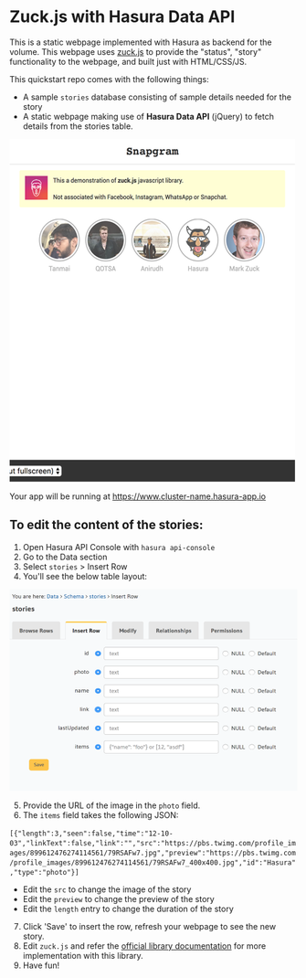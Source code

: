 # Zuck.js with Hasura Data API

This is a static webpage implemented with Hasura as backend for the volume. This webpage uses [zuck.js](https://github.com/ramon82/zuck.js/) to provide the "status", "story" functionality to the webpage, and built just with HTML/CSS/JS.

This quickstart repo comes with the following things:

* A sample ```stories``` database consisting of sample details needed for the story
* A static webpage making use of **Hasura Data API** (jQuery) to fetch details from the stories table.

![Preview](https://raw.githubusercontent.com/anirudhmurali/zuckjs-stories/master/stories.png)

Your app will be running at https://www.cluster-name.hasura-app.io

## To edit the content of the stories:

1. Open Hasura API Console with ```hasura api-console```
2. Go to the Data section
3. Select ```stories``` > Insert Row
4. You'll see the below table layout:

![Preview](https://raw.githubusercontent.com/anirudhmurali/zuckjs-stories/master/stories2.png)

5. Provide the URL of the image in the ```photo``` field.
6. The ```items``` field takes the following JSON:

```[{"length":3,"seen":false,"time":"12-10-03","linkText":false,"link":"","src":"https://pbs.twimg.com/profile_images/899612476274114561/79RSAFw7.jpg","preview":"https://pbs.twimg.com/profile_images/899612476274114561/79RSAFw7_400x400.jpg","id":"Hasura","type":"photo"}]```

* Edit the ```src``` to change the image of the story
* Edit the ```preview``` to change the preview of the story
* Edit the ```length``` entry to change the duration of the story

7. Click 'Save' to insert the row, refresh your webpage to see the new story.
8. Edit ```zuck.js``` and refer the [official library documentation](https://github.com/ramon82/zuck.js/) for more implementation with this library.
9. Have fun!
